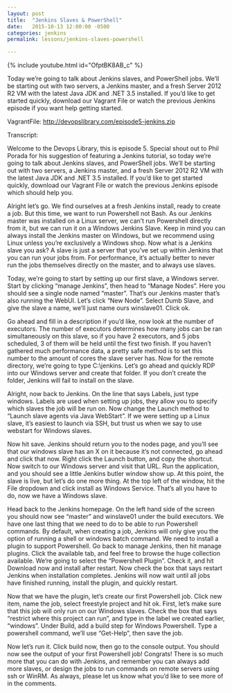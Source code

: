 ```yaml
---
layout: post
title:  "Jenkins Slaves & PowerShell"
date:   2015-10-13 12:00:00 -0500
categories: jenkins
permalink: lessons/jenkins-slaves-powershell

---
```

{% include youtube.html id="OfptBK8AB_c" %}

Today we’re going to talk about Jenkins slaves, and PowerShell jobs. We’ll be starting out with two servers, a Jenkins master, and a fresh Server 2012 R2 VM with the latest Java JDK and .NET 3.5 installed. If you’d like to get started quickly, download our Vagrant File or watch the previous Jenkins episode if you want help getting started.

VagrantFile:
http://devopslibrary.com/episode5-jenkins.zip

Transcript:

Welcome to the Devops Library, this is episode 5.  Special shout out to Phil Porada for his suggestion of featuring a Jenkins tutorial, so today we’re going to talk about Jenkins slaves, and PowerShell jobs.  We’ll be starting out with two servers, a Jenkins master, and a fresh Server 2012 R2 VM with the latest Java JDK and .NET 3.5 installed.  If you’d like to get started quickly, download our Vagrant File or watch the previous Jenkins episode which should help you.

Alright let’s go. We find ourselves at a fresh Jenkins install, ready to create a job.  But this time, we want to run Powershell not Bash.  As our Jenkins master was installed on a Linux server, we can’t run Powershell directly from it, but we can run it on a Windows Jenkins Slave.  Keep in mind you can always install the Jenkins master on Windows, but we recommend using Linux unless you’re exclusively a Windows shop.  Now what is a Jenkins slave you ask?  A slave is just a server that you’ve set up within Jenkins that you can run your jobs from.  For performance, it’s actually better to never run the jobs themselves directly on the master, and to always use slaves.

Today, we’re going to start by setting up our first slave, a Windows server.  Start by clicking “manage Jenkins”, then head to “Manage Nodes”.  Here you should see a single node named “master”.  That’s our Jenkins master that’s also running the WebUI.  Let’s click “New Node”.  Select Dumb Slave, and give the slave a name, we’ll just name ours winslave01.  Click ok.

Go ahead and fill in a description if you’d like, now look at the number of executors.  The number of executors determines how many jobs can be ran simultaneously on this slave, so if you have 2 executors, and 5 jobs scheduled, 3 of them will be held until the first two finish.  If you haven’t gathered much performance data, a pretty safe method is to set this number to the amount of cores the slave server has.  Now for the remote directory, we’re going to type C:\jenkins.  Let’s go ahead and quickly RDP into our Windows server and create that folder.  If you don’t create the folder, Jenkins will fail to install on the slave.

Alright, now back to Jenkins.  On the line that says Labels, just type windows.  Labels are used when setting up jobs, they allow you to specify which slaves the job will be run on.  Now change the Launch method to “Launch slave agents via Java WebStart”.  If we were setting up a Linux slave, it’s easiest to launch via SSH, but trust us when we say to use webstart for Windows slaves.

Now hit save.  Jenkins should return you to the nodes page, and you’ll see that our windows slave has an X on it because it’s not connected, go ahead and click that now.  Right click the Launch button, and copy the shortcut.  Now switch to our Windows server and visit that URL.  Run the application, and you should see a little Jenkins butler window show up. At this point, the slave is live, but let’s do one more thing.  At the top left of the window, hit the File dropdown and click install as Windows Service.  That’s all you have to do, now we have a Windows slave.

Head back to the Jenkins homepage.  On the left hand side of the screen you should now see “master” and winslave01 under the build executors.  We have one last thing that we need to do to be able to run Powershell commands.  By default, when creating a job, Jenkins will only give you the option of running a shell or windows batch command.  We need to install a plugin to support Powershell.  Go back to manage Jenkins, then hit manage plugins.  Click the available tab, and feel free to browse the huge collection available.  We’re going to select the “Powershell Plugin”.  Check it, and hit Download now and install after restart.  Now check the box that says restart Jenkins when installation completes.  Jenkins will now wait until all jobs have finished running, install the plugin, and quickly restart.

Now that we have the plugin, let’s create our first Powershell job.  Click new item, name the job, select freestyle project and hit ok.  First, let’s make sure that this job will only run on our Windows slaves.  Check the box that says “restrict where this project can run”, and type in the label we created earlier, “windows”.  Under Build, add a build step for Windows Powershell.  Type a powershell command, we’ll use “Get-Help”, then save the job.

Now let’s run it.  Click build now, then go to the console output.  You should now see the output of your first Powershell job!  Congrats!  There is so much more that you can do with Jenkins, and remember you can always add more slaves, or design the jobs to run commands on remote servers using ssh or WinRM.  As always, please let us know what you’d like to see more of in the comments.
